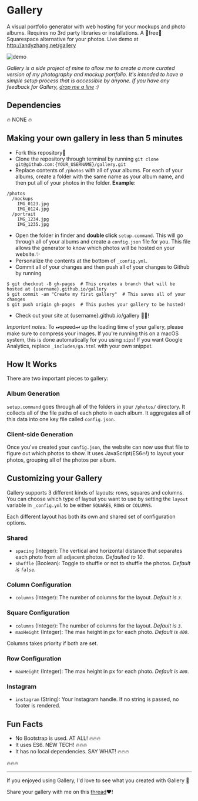 # Gallery
A visual portfolio generator with web hosting for your mockups and photo albums. Requires no 3rd party libraries or installations. A 🤑free🤑 Squarespace alternative for your photos. Live demo at http://andyzhang.net/gallery

![demo](http://g.recordit.co/myz4N5iMzg.gif)

*Gallery is a side project of mine to allow me to create a more curated version of my photography and mockup portfolio. It's intended to have a simple setup process that is accessible by anyone. If you have any feedback for Gallery, [drop me a line](mailto:andzhng@gmail.com?Subject=Hey!) :)*


## Dependencies
🔥 NONE 🔥

## Making your own gallery in less than 5 minutes
- Fork this repository🍴
- Clone the repository through terminal by running
`git clone git@github.com:{YOUR_USERNAME}/gallery.git`
- Replace contents of `/photos` with all of your albums. For each of your albums, create a folder with the same name as your album name, and then put all of your photos in the folder. 
**Example**:
```
/photos
  /mockups
    IMG_0123.jpg
    IMG_0124.jpg
  /portrait
    IMG_1234.jpg
    IMG_1235.jpg
```

- Open the folder in finder and **double click** `setup.command`. This will go through all of your albums and create a `config.json` file for you. This file allows the generator to know which photos will be hosted on your website.✨
- Personalize the contents at the bottom of `_config.yml`.
- Commit all of your changes and then push all of your changes to Github by running
```
$ git checkout -B gh-pages  # This creates a branch that will be hosted at {username}.github.io/gallery
$ git commit -am "Create my first gallery"  # This saves all of your changes
$ git push origin gh-pages  # This pushes your gallery to be hosted!
```
- Check out your site at {username}.github.io/gallery 🎉✨!

*Important notes:* To ⏭speed⏭ up the loading time of your gallery, please make sure to compress your images. If you're running this on a macOS system, this is done automatically for you using `sips`!
If you want Google Analytics, replace `_includes/ga.html` with your own snippet.



## How It Works
There are two important pieces to gallery:

### Album Generation
`setup.command` goes through all of the folders in your `/photos/` directory. It collects all of the file paths of each photo in each album. It aggregates all of this data into one key file called `config.json`.

### Client-side Generation
Once you've created your `config.json`, the website can now use that file to figure out which photos to show. It uses JavaScript(ES6🔥!) to layout your photos, grouping all of the photos per album.

## Customizing your Gallery
Gallery supports 3 different kinds of layouts: rows, squares and columns. You can choose which type of layout you want to use by setting the `layout` variable in `_config.yml` to be either `SQUARES`, `ROWS` or `COLUMNS`.

Each different layout has both its own and shared set of configuration options.

### Shared
- `spacing` (Integer): The vertical and horizontal distance that separates each photo from all adjacent photos. *Defaulted to 10*.
- `shuffle` (Boolean): Toggle to shuffle or not to shuffle the photos. *Default is `false`*.

### Column Configuration
- `columns` (Integer): The number of columns for the layout. *Default is `3`*.

### Square Configuration
- `columns` (Integer): The number of columns for the layout. *Default is `3`*.
- `maxHeight` (Integer): The max height in px for each photo. *Default is `400`*.

Columns takes priority if both are set.

### Row Configuration
- `maxHeight` (Integer): The max height in px for each photo. *Default is `400`*.

### Instagram
- `instagram` (String): Your Instagram handle. If no string is passed, no footer
  is rendered.


## Fun Facts
- No Bootstrap is used. AT ALL! 🔥🔥🔥
- It uses ES6. NEW TECH! 🔥🔥🔥
- It has no local dependencies. SAY WHAT! 🔥🔥🔥

🔥🔥🔥

---

If you enjoyed using Gallery, I'd love to see what you created with Gallery 🙌

Share your gallery with me on this [thread](https://github.com/andyzg/gallery/issues/1)❤️!
